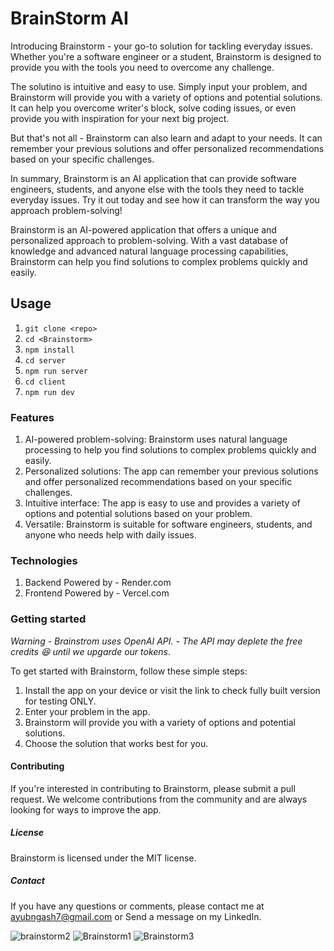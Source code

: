 # BrainStorm AI
Introducing Brainstorm - your go-to solution for tackling everyday issues. Whether you're a software engineer or a student, Brainstorm is designed to provide you with the tools you need to overcome any challenge.

The solutino is intuitive and easy to use. Simply input your problem, and Brainstorm will provide you with a variety of options and potential solutions. It can help you overcome writer's block, solve coding issues, or even provide you with inspiration for your next big project.

But that's not all - Brainstorm can also learn and adapt to your needs. It can remember your previous solutions and offer personalized recommendations based on your specific challenges.

In summary, Brainstorm is an AI application that can provide software engineers, students, and anyone else with the tools they need to tackle everyday issues. Try it out today and see how it can transform the way you approach problem-solving!

Brainstorm is an AI-powered application that offers a unique and personalized approach to problem-solving. With a vast database of knowledge and advanced natural language processing capabilities, Brainstorm can help you find solutions to complex problems quickly and easily.

## Usage
1. `git clone <repo>`
2. `cd <Brainstorm>`
3. `npm install`
4. `cd server`
5. `npm run server`
6. `cd client`
7. `npm run dev`

### Features
1. AI-powered problem-solving: Brainstorm uses natural language processing to help you find solutions to complex problems quickly and easily.
2. Personalized solutions: The app can remember your previous solutions and offer personalized recommendations based on your specific challenges.
3. Intuitive interface: The app is easy to use and provides a variety of options and potential solutions based on your problem.
4. Versatile: Brainstorm is suitable for software engineers, students, and anyone who needs help with daily issues.

### Technologies
1. Backend Powered by - Render.com
2. Frontend Powered by - Vercel.com

### Getting started
_Warning - Brainstrom uses OpenAI API. - The API may deplete the free credits 😆 until we upgarde our tokens_.

To get started with Brainstorm, follow these simple steps:

1. Install the app on your device or visit the link to check fully built version for testing ONLY.
2. Enter your problem in the app.
3. Brainstorm will provide you with a variety of options and potential solutions.
4. Choose the solution that works best for you.

#### Contributing
If you're interested in contributing to Brainstorm, please submit a pull request. We welcome contributions from the community and are always looking for ways to improve the app.

##### License
Brainstorm is licensed under the MIT license.
##### Contact
If you have any questions or comments, please contact me at ayubngash7@gmail.com or Send a message on my LinkedIn.

![brainstorm2](https://user-images.githubusercontent.com/47101888/220702899-1b121484-f0a8-4119-b0bf-e26959dd30ae.png)
![Brainstorm1](https://user-images.githubusercontent.com/47101888/220702907-f6099dd7-2f26-4c15-b6b7-39b10c9a75e5.png)
![Brainstorm3](https://user-images.githubusercontent.com/47101888/220702920-1f0238ed-c579-45d5-980c-55f657ff70de.png)

